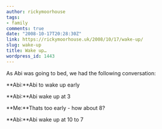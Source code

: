 ```yaml
---
author: rickymoorhouse
tags:
- family
comments: true
date: "2008-10-17T20:28:30Z"
link: https://rickymoorhouse.uk/2008/10/17/wake-up/
slug: wake-up
title: Wake up…
wordpress_id: 1443
---
```


As Abi was going to bed, we had the following conversation:





**Abi:**Abi to wake up early  

**Abi:**Abi wake up at 3  

**Me:**Thats too early - how about 8?  

**Abi:**Abi wake up at 10 to 7  


